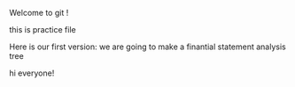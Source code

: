 Welcome to git !

this is practice file

Here is our first version: we are going to make a finantial statement analysis tree

hi everyone!
